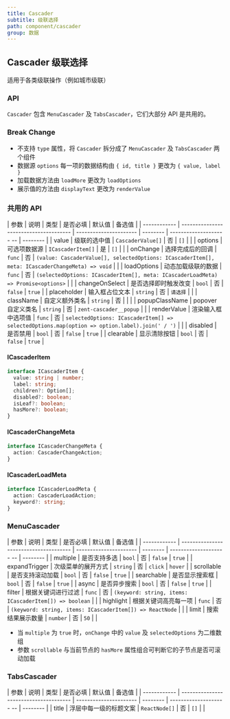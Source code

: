```yaml
---
title: Cascader
subtitle: 级联选择
path: component/cascader
group: 数据
---
```


## Cascader 级联选择

适用于各类级联操作（例如城市级联）

### API

`Cascader` 包含 `MenuCascader` 及 `TabsCascader`，它们大部分 API 是共用的。

### Break Change
- 不支持 `type` 属性，将 `Cascader` 拆分成了 `MenuCascader` 及 `TabsCascader` 两个组件
- 数据源 `options` 每一项的数据结构由 `{ id, title }` 更改为 `{ value, label }`
- 加载数据方法由 `loadMore` 更改为 `loadOptions`
- 展示值的方法由 `displayText` 更改为 `renderValue`

### 共用的 API

| 参数         | 说明                                    | 类型                    | 是否必填   | 默认值                   | 备选值 |
| ------------ | -------------------------------------- | ---------------------- | --------  | -------------------- -- | -------- |
| value        | 级联的选中值                             | `CascaderValue[]`     |    否     | `[]`                      |         |
| options      | 可选项数据源                             | `ICascaderItem[]`     |    是     | `[]`                      |         |
| onChange     | 选择完成后的回调                          | `func`                |    否     |  `(value: CascaderValue[], selectedOptions: ICascaderItem[], meta: ICascaderChangeMeta) => void`          |         |
| loadOptions  | 动态加载级联的数据                        | `func`                 |    否     | `(selectedOptions: ICascaderItem[], meta: ICascaderLoadMeta) => Promise<options>`        |         |
| changeOnSelect  | 是否选择即时触发改变                    | `bool`                |    否     |  `false`                  | `true`   |
| placeholder  |  输入框占位文本                           | `string`              |    否     |  `请选择`                  |         |
| className    |  自定义额外类名                           | `string`              |    否     |                           |         |
| popupClassName  | popover 自定义类名                    | `string`               |    否     |  `zent-cascader__popup`  |         |
| renderValue   | 渲染输入框中选项值                    | `func`                    |    否     |  `selectedOptions: ICascaderItem[] =>  selectedOptions.map(option => option.label).join(' / ')`                    |         |
| disabled     |  是否禁用                                | `bool`                 |    否     |  `false`                 | `true`  |
| clearable    |  显示清除按钮                             | `bool`                 |    否     |  `false`                 | `true`        |


#### ICascaderItem

```ts
interface ICascaderItem {
  value: string | number;
  label: string;
  children?: Option[];
  disabled?: boolean;
  isLeaf?: boolean;
  hasMore?: boolean;
}
```

#### ICascaderChangeMeta
```ts
interface ICascaderChangeMeta {
  action: CascaderChangeAction;
}
```

#### ICascaderLoadMeta
```ts
interface ICascaderLoadMeta {
  action: CascaderLoadAction;
  keyword?: string;
}
```


### MenuCascader

| 参数         | 说明                                    | 类型                    | 是否必填   | 默认值                   | 备选值    |
| ------------ | -------------------------------------- | ---------------------- | --------  | -------------------- -- | -------- |
| multiple     | 是否支持多选                             | `bool`                 |    否     | `false`                 | `true`   |
| expandTrigger | 次级菜单的展开方式                       | `string`               |    否     | `click`                 |  `hover`  |
| scrollable    | 是否支持滚动加载                         | `bool`                 |    否     | `false`                 |  `true`   |
| searchable    | 是否显示搜索框                           | `bool`                |    否     | `false`                 |  `true`   |
| async         | 是否异步搜索                             | `bool`                |    否     | `false`                 | `true`    |
| filter        | 根据关键词进行过滤                         | `func`                |    否     | `(keyword: string, items: ICascaderItem[]) => boolean`      |         |
| highlight     | 根据关键词高亮每一项                       | `func`                |    否     | `(keyword: string, items: ICascaderItem[]) => ReactNode`      |         |
| limit         | 搜索结果展示数量                          | `number`              |    否     | `50`                    |         |


- 当 `multiple` 为 `true` 时，`onChange` 中的 `value` 及 `selectedOptions` 为二维数组
- 参数 `scrollable` 与当前节点的 `hasMore` 属性组合可判断它的子节点是否可滚动加载

### TabsCascader

| 参数         | 说明                                    | 类型                    | 是否必填   | 默认值                   | 备选值    |
| ------------ | -------------------------------------- | ---------------------- | --------  | -------------------- -- | -------- |
| title        | 浮层中每一级的标题文案                     | `ReactNode[]`          |    否     |  `[]`                   |          |
